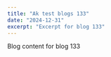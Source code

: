 ```yaml
---
title: "Ak test blogs 133"
date: "2024-12-31"
excerpt: "Excerpt for blog 133"
---
```


Blog content for blog 133